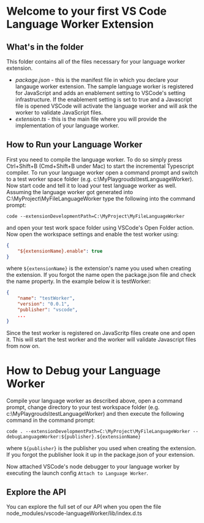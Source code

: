 # Welcome to your first VS Code Language Worker Extension

## What's in the folder

This folder contains all of the files necessary for your language worker extension.

* *package.json* - this is the manifest file in which you declare your langauge worker extension. 
  The sample language worker is registered for JavaScript and adds an enablement setting to VSCode's
  setting infrastructure. If the enablement setting is set to true and a Javascript file is opened
  VSCode will activate the language worker and will ask the worker to validate JavaScript files.
* *extension.ts* - this is the main file where you will provide the implementation of your language worker.

## How to Run your Language Worker

First you need to compile the language worker. To do so simply press Ctrl+Shift+B 
(Cmd+Shift+B under Mac) to start the incremental Typescript compiler. To run your
language worker open a command prompt and switch to a test worker space folder
(e.g. c:\MyPlaygrouds\testLanguageWorker). Now start code and tell it to load your 
test language worker as well. Assuming the language worker got generated into 
C:\MyProject\MyFileLanguageWorker type the following into the command prompt:

``` 
code --extensionDevelopmentPath=C:\MyProject\MyFileLanguageWorker
```

and open your test work space folder using VSCode's Open Folder action. Now open the workspace 
settings and enable the test worker using:

```json
{
	"${extensionName}.enable": true
}
```

where `${extensionName}` is the extension's name you used when creating the extension. If you 
forgot the name open the package.json file and check the name property. In the example below
it is testWorker:

```json
{
	"name": "testWorker",
	"version": "0.0.1",
	"publisher": "vscode",
	...
}
``` 

Since the test worker is registered on JavaScritp files create one and open it. This will
start the test worker and the worker will validate Javascript files from now on.

# How to Debug your Language Worker

Compile your language worker as described above, open a command prompt, change directory
to your test workspace folder (e.g. c:\MyPlaygrouds\testLanguageWorker) and then execute 
the following command in the command prompt: 

``` 
code . --extensionDevelopmentPath=C:\MyProject\MyFileLanguageWorker --debugLanguageWorker:${publisher}.${extensionName}
```

where `${publisher}` is the publisher you used when creating the extension. If you forgot the
publisher look it up in the package.json of your extension.

Now attached VSCode's node debugger to your language worker by executing the launch config
`Attach to Language Worker`.

## Explore the API
You can explore the full set of our API when you open the file node_modules/vscode-languageWorker/lib/index.d.ts
